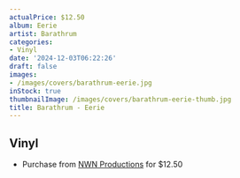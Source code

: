 ```yaml
---
actualPrice: $12.50
album: Eerie
artist: Barathrum
categories:
- Vinyl
date: '2024-12-03T06:22:26'
draft: false
images:
- /images/covers/barathrum-eerie.jpg
inStock: true
thumbnailImage: /images/covers/barathrum-eerie-thumb.jpg
title: Barathrum - Eerie
---
```


## Vinyl
* Purchase from [NWN Productions](http://shop.nwnprod.com/index.php?route=product/product&path=75&product_id=48235&sort=pd.name&order=ASC) for $12.50
